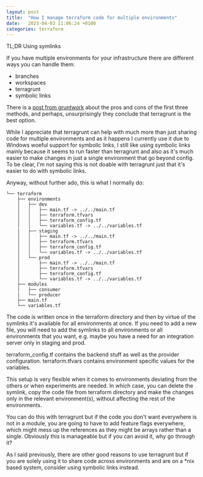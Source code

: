 ```yaml
---
layout: post
title:  "How I manage terraform code for multiple environments"
date:   2023-04-03 11:06:24 +0100
categories: terraform
---
```


TL;DR Using symlinks

If you have multiple environments for your infrastructure there are different ways you can handle them:

- branches
- workspaces
- terragrunt
- symbolic links

There is a [post from gruntwork](https://blog.gruntwork.io/how-to-manage-multiple-environments-with-terraform-32c7bc5d692) about the pros and cons of the first three methods, and perhaps, unsurprisingly they conclude that terragrunt is the best option.

While I appreciate that terragrunt can help with much more than just sharing code for multiple environments and as it happens I currently use it due to Windows woeful support for symbolic links, I still like using symbolic links mainly because it seems to run faster than terragrunt and also as it's much easier to make changes in just a single environment that go beyond config.  To be clear, I'm not saying this is not doable with terragrunt just that it's easier to do with symbolic links. 

Anyway, without further ado, this is what I normally do:

```
└── terraform
    ├── environments
    │   ├── dev
    │   │   ├── main.tf -> ../../main.tf    
    │   │   ├── terraform.tfvars
    │   │   ├── terraform_config.tf    
    │   │   └── variables.tf -> ../../variables.tf
    |   ├── staging
    │   │   ├── main.tf -> ../../main.tf    
    │   │   ├── terraform.tfvars
    │   │   ├── terraform_config.tf    
    │   │   └── variables.tf -> ../../variables.tf
    │   └── prod
    │       ├── main.tf -> ../../main.tf
    │       ├── terraform.tfvars
    │       ├── terraform_config.tf    
    │       └── variables.tf -> ../../variables.tf
    ├── modules
    │   ├── consumer
    |   └── producer
    ├── main.tf    
    └── variables.tf
```

The code is written once in the terraform directory and then by virtue of the symlinks it's available for all environments at once. If you need to add a new file, you will need to add the symlinks to all environments or all environments that you want, e.g. maybe you have a need for an integration server only in staging and prod.

terraform_config.tf contains the backend stuff as well as the provider configuration.
terraform.tfvars contains environment specific values for the variables.

This setup is very flexible when it comes to environments deviating from the others or when experiments are needed. In which case, you can delete the symlink, copy the code file from terraform directory and make the changes only in the relevant environment(s), without affecting the rest of the environments.

You can do this with terragrunt but if the code you don't want everywhere is not in a module, you are going to have to add feature flags everywhere, which might mess up the references as they might be arrays rather than a single. Obviously this is manageable but if you can avoid it, why go through it?


As I said previously, there are other good reasons to use terragrunt but if you are solely using it to share code across environments and are on a *nix based system, consider using symbolic links instead.